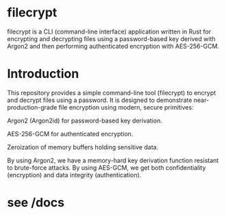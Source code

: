 # filecrypt 

filecrypt is a CLI (command-line interface) application written in Rust for encrypting and decrypting files using a password-based key derived with Argon2 and then performing authenticated encryption with AES-256-GCM. 


#  Introduction

This repository provides a simple command-line tool (filecrypt) to encrypt and decrypt files using a password. It is designed to demonstrate near-production-grade file encryption using modern, secure primitives:

 Argon2 (Argon2id) for password-based key derivation.
 
 AES-256-GCM for authenticated encryption.

 Zeroization of memory buffers holding sensitive data.

By using Argon2, we have a memory-hard key derivation function resistant to brute-force attacks. By using AES-GCM, we get both confidentiality (encryption) and data integrity (authentication). 

# see /docs 

